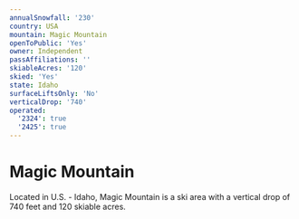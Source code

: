```yaml
---
annualSnowfall: '230'
country: USA
mountain: Magic Mountain
openToPublic: 'Yes'
owner: Independent
passAffiliations: ''
skiableAcres: '120'
skied: 'Yes'
state: Idaho
surfaceLiftsOnly: 'No'
verticalDrop: '740'
operated:
  '2324': true
  '2425': true
---
```



# Magic Mountain

Located in U.S. - Idaho, Magic Mountain is a ski area with a vertical drop of 740 feet and 120 skiable acres.

